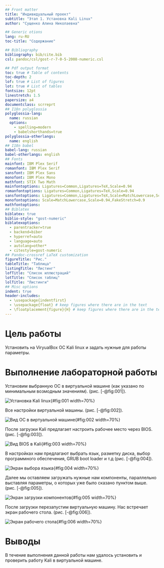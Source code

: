 ```yaml
---
## Front matter
title: "Индивидуальный проект"
subtitle: "Этап 1. Установка Kali Linux"
author: "Сущенко Алина Николаевна"

## Generic otions
lang: ru-RU
toc-title: "Содержание"

## Bibliography
bibliography: bib/cite.bib
csl: pandoc/csl/gost-r-7-0-5-2008-numeric.csl

## Pdf output format
toc: true # Table of contents
toc-depth: 2
lof: true # List of figures
lot: true # List of tables
fontsize: 12pt
linestretch: 1.5
papersize: a4
documentclass: scrreprt
## I18n polyglossia
polyglossia-lang:
  name: russian
  options:
	- spelling=modern
	- babelshorthands=true
polyglossia-otherlangs:
  name: english
## I18n babel
babel-lang: russian
babel-otherlangs: english
## Fonts
mainfont: IBM Plex Serif
romanfont: IBM Plex Serif
sansfont: IBM Plex Sans
monofont: IBM Plex Mono
mathfont: STIX Two Math
mainfontoptions: Ligatures=Common,Ligatures=TeX,Scale=0.94
romanfontoptions: Ligatures=Common,Ligatures=TeX,Scale=0.94
sansfontoptions: Ligatures=Common,Ligatures=TeX,Scale=MatchLowercase,Scale=0.94
monofontoptions: Scale=MatchLowercase,Scale=0.94,FakeStretch=0.9
mathfontoptions:
## Biblatex
biblatex: true
biblio-style: "gost-numeric"
biblatexoptions:
  - parentracker=true
  - backend=biber
  - hyperref=auto
  - language=auto
  - autolang=other*
  - citestyle=gost-numeric
## Pandoc-crossref LaTeX customization
figureTitle: "Рис."
tableTitle: "Таблица"
listingTitle: "Листинг"
lofTitle: "Список иллюстраций"
lotTitle: "Список таблиц"
lolTitle: "Листинги"
## Misc options
indent: true
header-includes:
  - \usepackage{indentfirst}
  - \usepackage{float} # keep figures where there are in the text
  - \floatplacement{figure}{H} # keep figures where there are in the text
---
```


# Цель работы

Установить на ViryualBox OC Kali linux и задать нужные для работы параметры.

# Выполнение лабораторной работы

Установим выбранную ОС в виртуальной машине (как указано по минимальным возмодным значениям). (рис. [-@fig:001]).

![Установка Kali linux](./image/11.png){#fig:001 width=70%}

Все настройки виртуальной машины. (рис. [-@fig:002]).

![Вид ОС в виртуальной машине](./image/12.png){#fig:002 width=70%}

После загрузки Kali предлагает настроить рабочее место через BIOS. (рис. [-@fig:003]).

![Вид BIOS в Kali](./image/13.png){#fig:003 width=70%}

В настройках нам предлагают выбрать язык, разметку диска, выбор программного обеспечения, GRUB boot loader и т.д (рис. [-@fig:004]).

![Экран выбора языка ](./image/4.png){#fig:004 width=70%}

Далее мы оставляем загружать нужные нам компоненты, параллельно выставляя параметры, о которых уже было сказано пунктом выше. (рис. [-@fig:005]).

![Экран загрузки компонентов](./image/5.png){#fig:005 width=70%}

После загрузки перезапустим виртуальную машину. Нас встречает экран рабочего стола. (рис. [-@fig:006]).

![Экран рабочего стола](./image/6.png){#fig:006 width=70%}

# Выводы

В течение выполнения данной работы нам удалось установить и проверить работу Kali в виртуальной машине.
